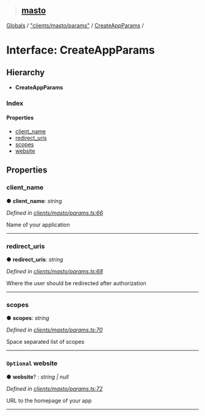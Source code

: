 > ## [masto](../README.md)

[Globals](../globals.md) / ["clients/masto/params"](../modules/_clients_masto_params_.md) / [CreateAppParams](_clients_masto_params_.createappparams.md) /

# Interface: CreateAppParams

## Hierarchy

* **CreateAppParams**

### Index

#### Properties

* [client_name](_clients_masto_params_.createappparams.md#client_name)
* [redirect_uris](_clients_masto_params_.createappparams.md#redirect_uris)
* [scopes](_clients_masto_params_.createappparams.md#scopes)
* [website](_clients_masto_params_.createappparams.md#optional-website)

## Properties

###  client_name

● **client_name**: *string*

*Defined in [clients/masto/params.ts:66](https://github.com/neet/masto.js/blob/635a2aa/src/clients/masto/params.ts#L66)*

Name of your application

___

###  redirect_uris

● **redirect_uris**: *string*

*Defined in [clients/masto/params.ts:68](https://github.com/neet/masto.js/blob/635a2aa/src/clients/masto/params.ts#L68)*

Where the user should be redirected after authorization

___

###  scopes

● **scopes**: *string*

*Defined in [clients/masto/params.ts:70](https://github.com/neet/masto.js/blob/635a2aa/src/clients/masto/params.ts#L70)*

Space separated list of scopes

___

### `Optional` website

● **website**? : *string | null*

*Defined in [clients/masto/params.ts:72](https://github.com/neet/masto.js/blob/635a2aa/src/clients/masto/params.ts#L72)*

URL to the homepage of your app

___